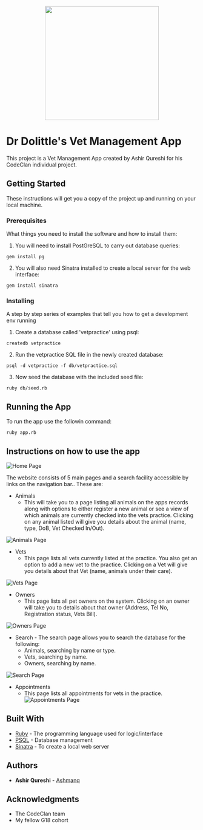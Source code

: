 <p align="center">
<image width="300px" height="300px" src="public/images/logo.svg">
  </p>

# Dr Dolittle's Vet Management App

This project is a Vet Management App created by Ashir Qureshi for his CodeClan individual project.


## Getting Started

These instructions will get you a copy of the project up and running on your local machine.


### Prerequisites

What things you need to install the software and how to install them:

1. You will need to install PostGreSQL to carry out database queries:
```
gem install pg
```

2. You will also need Sinatra installed to create a local server for the web interface:
```
gem install sinatra
```

### Installing

A step by step series of examples that tell you how to get a development env running

1. Create a database called 'vetpractice' using psql:
```
createdb vetpractice
```

2. Run the vetpractice SQL file in the newly created database:
```
psql -d vetpractice -f db/vetpractice.sql
```

3. Now seed the database with the included seed file:
```
ruby db/seed.rb
````

## Running the App

To run the app use the followin command:
```
ruby app.rb
```

## Instructions on how to use the app

![Home Page](screenshots/homepage.png)

The website consists of 5 main pages and a search facility accessible by links on the navigation bar.. These are:

- Animals
  - This will take you to a page listing all animals on the apps records along with options to either register a new animal or see a view of which animals are currently checked into the vets practice. Clicking on any animal listed will give you details about the animal (name, type, DoB, Vet Checked In/Out).

![Animals Page](screenshots/animals.png)
              
- Vets
  - This page lists all vets currently listed at the practice. You also get an option to add a new vet to the practice. Clicking on a Vet will give you details about that Vet (name, animals under their care).
  
![Vets Page](screenshots/vets.png)

- Owners
  - This page lists all pet owners on the system. Clicking on an owner will take you to details about that owner (Address, Tel No, Registration status, Vets Bill).

![Owners Page](screenshots/owners.png)
              
- Search - The search page allows you to search the database for the following:
  - Animals, searching by name or type.
  - Vets, searching by name.
  - Owners, searching by name.

![Search Page](screenshots/search.png)
                     
- Appointments
  - This page lists all appointments for vets in the practice.
![Appointments Page](screenshots/appointments.png)

## Built With

* [Ruby](http://www.ruby-lang.org) - The programming language used for logic/interface
* [PSQL](https://www.postgresql.org/) - Database management
* [Sinatra](https://sinatrarb.com) - To create a local web server

## Authors

* **Ashir Qureshi** - [Ashmanq](https://github.com/Ashmanq)

## Acknowledgments

* The CodeClan team
* My fellow G18 cohort
